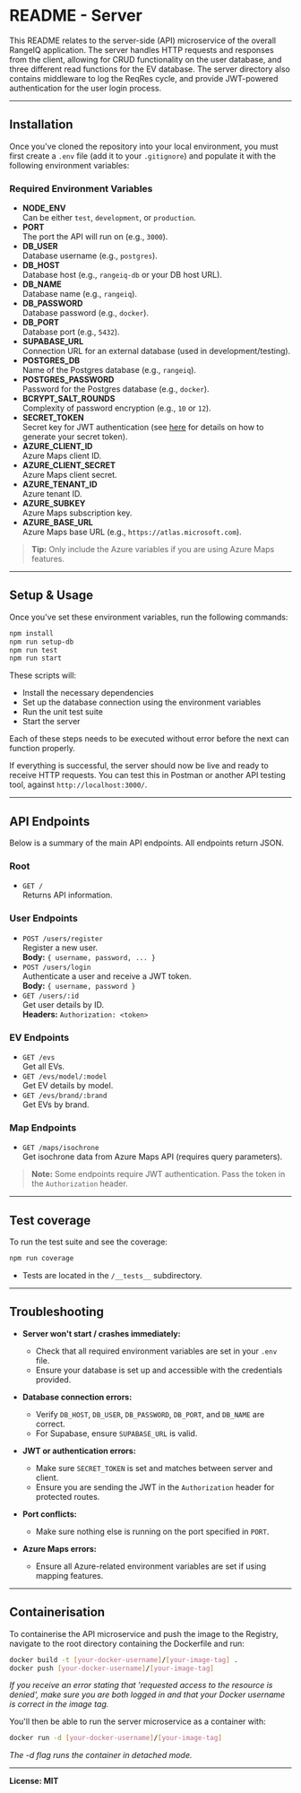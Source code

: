 # README - Server

This README relates to the server-side (API) microservice of the overall RangeIQ application. The server handles HTTP requests and responses from the client, allowing for CRUD functionality on the user database, and three different read functions for the EV database. The server directory also contains middleware to log the ReqRes cycle, and provide JWT-powered authentication for the user login process.

---

## Installation

Once you've cloned the repository into your local environment, you must first create a `.env` file (add it to your `.gitignore`) and populate it with the following environment variables:

### **Required Environment Variables**

- **NODE_ENV**  
  Can be either `test`, `development`, or `production`.
- **PORT**  
  The port the API will run on (e.g., `3000`).
- **DB_USER**  
  Database username (e.g., `postgres`).
- **DB_HOST**  
  Database host (e.g., `rangeiq-db` or your DB host URL).
- **DB_NAME**  
  Database name (e.g., `rangeiq`).
- **DB_PASSWORD**  
  Database password (e.g., `docker`).
- **DB_PORT**  
  Database port (e.g., `5432`).
- **SUPABASE_URL**  
  Connection URL for an external database (used in development/testing).
- **POSTGRES_DB**  
  Name of the Postgres database (e.g., `rangeiq`).
- **POSTGRES_PASSWORD**  
  Password for the Postgres database (e.g., `docker`).
- **BCRYPT_SALT_ROUNDS**  
  Complexity of password encryption (e.g., `10` or `12`).
- **SECRET_TOKEN**  
  Secret key for JWT authentication (see [here](https://dev.to/tkirwa/generate-a-random-jwt-secret-key-39j4) for details on how to generate your secret token).
- **AZURE_CLIENT_ID**  
  Azure Maps client ID.
- **AZURE_CLIENT_SECRET**  
  Azure Maps client secret.
- **AZURE_TENANT_ID**  
  Azure tenant ID.
- **AZURE_SUBKEY**  
  Azure Maps subscription key.
- **AZURE_BASE_URL**  
  Azure Maps base URL (e.g., `https://atlas.microsoft.com`).

> **Tip:** Only include the Azure variables if you are using Azure Maps features.

---

## Setup & Usage

Once you've set these environment variables, run the following commands:

```sh
npm install
npm run setup-db
npm run test
npm run start
```

These scripts will:
- Install the necessary dependencies
- Set up the database connection using the environment variables
- Run the unit test suite
- Start the server

Each of these steps needs to be executed without error before the next can function properly.

If everything is successful, the server should now be live and ready to receive HTTP requests. You can test this in Postman or another API testing tool, against `http://localhost:3000/`.

---

## API Endpoints

Below is a summary of the main API endpoints. All endpoints return JSON.

### **Root**
- `GET /`  
  Returns API information.

### **User Endpoints**
- `POST /users/register`  
  Register a new user.  
  **Body:** `{ username, password, ... }`
- `POST /users/login`  
  Authenticate a user and receive a JWT token.  
  **Body:** `{ username, password }`
- `GET /users/:id`  
  Get user details by ID.  
  **Headers:** `Authorization: <token>`

### **EV Endpoints**
- `GET /evs`  
  Get all EVs.
- `GET /evs/model/:model`  
  Get EV details by model.
- `GET /evs/brand/:brand`  
  Get EVs by brand.

### **Map Endpoints**
- `GET /maps/isochrone`  
  Get isochrone data from Azure Maps API (requires query parameters).

> **Note:** Some endpoints require JWT authentication. Pass the token in the `Authorization` header.

---

## Test coverage

To run the test suite and see the coverage:

```sh
npm run coverage
```

- Tests are located in the `/__tests__` subdirectory.

---

## Troubleshooting

- **Server won't start / crashes immediately:**  
  - Check that all required environment variables are set in your `.env` file.
  - Ensure your database is set up  and accessible with the credentials provided.

- **Database connection errors:**  
  - Verify `DB_HOST`, `DB_USER`, `DB_PASSWORD`, `DB_PORT`, and `DB_NAME` are correct.
  - For Supabase, ensure `SUPABASE_URL` is valid.

- **JWT or authentication errors:**  
  - Make sure `SECRET_TOKEN` is set and matches between server and client.
  - Ensure you are sending the JWT in the `Authorization` header for protected routes.

- **Port conflicts:**  
  - Make sure nothing else is running on the port specified in `PORT`.

- **Azure Maps errors:**  
  - Ensure all Azure-related environment variables are set if using mapping features.

---

## Containerisation

To containerise the API microservice and push the image to the Registry, navigate to the root directory containing the Dockerfile and run:

```sh
docker build -t [your-docker-username]/[your-image-tag] .
docker push [your-docker-username]/[your-image-tag]
```

<i>If you receive an error stating that 'requested access to the resource is denied', make sure you are both logged in and that your Docker username is correct in the image tag.</i>

You'll then be able to run the server microservice as a container with:

```sh
docker run -d [your-docker-username]/[your-image-tag]
```
<i>The -d flag runs the container in detached mode.</i>

---

<b>License: MIT</b>